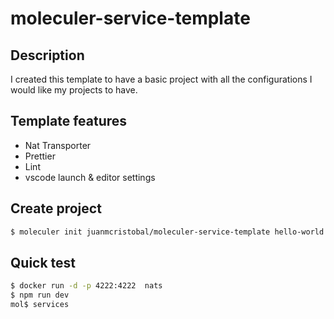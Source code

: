 # moleculer-service-template

## Description
I created this template to have a basic project with all the configurations I would like my projects to have.

## Template features

* Nat Transporter
* Prettier
* Lint
* vscode launch & editor settings

## Create project

```bash
$ moleculer init juanmcristobal/moleculer-service-template hello-world
```

## Quick test
```bash
$ docker run -d -p 4222:4222  nats
$ npm run dev
mol$ services
```


